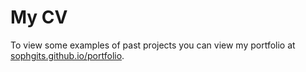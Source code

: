 # My CV
To view some examples of past projects you can view my portfolio at [sophgits.github.io/portfolio](http://sophgits.github.io/portfolio/ "Portfolio").
